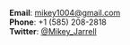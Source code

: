 __Email__: [mikey1004@gmail.com](mailto:mikey1004@gmail.com)  
__Phone__: +1 (585) 208-2818  
__Twitter__: [@Mikey_Jarrell](https://twitter.com/Mikey_Jarrell)

